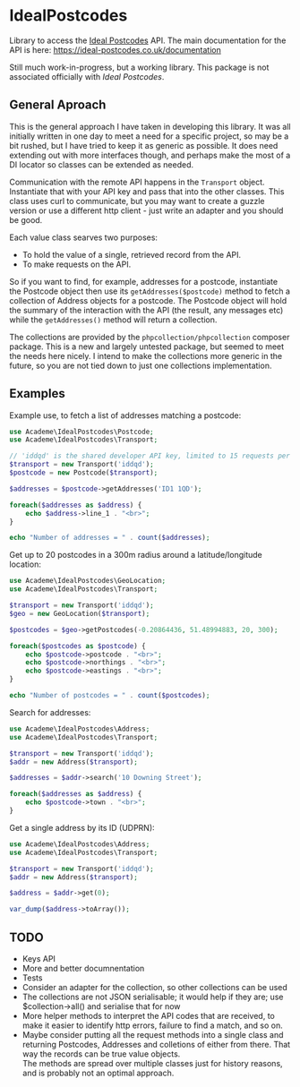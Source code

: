 # IdealPostcodes

Library to access the [Ideal Postcodes](https://ideal-postcodes.co.uk/) API.
The main documentation for the API is here:
https://ideal-postcodes.co.uk/documentation

Still much work-in-progress, but a working library. This package is not associated officially with *Ideal Postcodes*.

## General Aproach

This is the general approach I have taken in developing this library. It was all initially written in one day 
to meet a need for a specific project, so may be a bit rushed, but I have tried to keep it as generic as
possible. It does need extending out with more interfaces though, and perhaps make the most of a DI locator 
so classes can be extended as needed.

Communication with the remote API happens in the `Transport` object. Instantiate that with your API key
and pass that into the other classes. This class uses curl to communicate, but you may want to create
a guzzle version or use a different http client - just write an adapter and you should be good.

Each value class searves two purposes:

* To hold the value of a single, retrieved record from the API.
* To make requests on the API.

So if you want to find, for example, addresses for a postcode, instantiate the Postcode object then use its
`getAddresses($postcode)` method to fetch a collection of Address objects for a postcode. The Postcode object
will hold the summary of the interaction with the API (the result, any messages etc) while the `getAddresses()`
method will return a collection.

The collections are provided by the `phpcollection/phpcollection` composer package. This is a new and largely
untested package, but seemed to meet the needs here nicely. I intend to make the collections more generic
in the future, so you are not tied down to just one collections implementation.

## Examples

Example use, to fetch a list of addresses matching a postcode:

~~~php
use Academe\IdealPostcodes\Postcode;
use Academe\IdealPostcodes\Transport;

// 'iddqd' is the shared developer API key, limited to 15 requests per day for each IP address.
$transport = new Transport('iddqd');
$postcode = new Postcode($transport);

$addresses = $postcode->getAddresses('ID1 1QD');

foreach($addresses as $address) {
    echo $address->line_1 . "<br>";
}

echo "Number of addresses = " . count($addresses);
~~~

Get up to 20 postcodes in a 300m radius around a latitude/longitude location:

~~~php
use Academe\IdealPostcodes\GeoLocation;
use Academe\IdealPostcodes\Transport;

$transport = new Transport('iddqd');
$geo = new GeoLocation($transport);

$postcodes = $geo->getPostcodes(-0.20864436, 51.48994883, 20, 300);

foreach($postcodes as $postcode) {
    echo $postcode->postcode . "<br>";
    echo $postcode->northings . "<br>";
    echo $postcode->eastings . "<br>";
}

echo "Number of postcodes = " . count($postcodes);
~~~

Search for addresses:

~~~php
use Academe\IdealPostcodes\Address;
use Academe\IdealPostcodes\Transport;

$transport = new Transport('iddqd');
$addr = new Address($transport);

$addresses = $addr->search('10 Downing Street');

foreach($addresses as $address) {
    echo $postcode->town . "<br>";
}
~~~

Get a single address by its ID (UDPRN):

~~~php
use Academe\IdealPostcodes\Address;
use Academe\IdealPostcodes\Transport;

$transport = new Transport('iddqd');
$addr = new Address($transport);

$address = $addr->get(0);

var_dump($address->toArray());
~~~

## TODO

* Keys API
* More and better documnentation
* Tests
* Consider an adapter for the collection, so other collections can be used
* The collections are not JSON serialisable; it would help if they are; use $collection->all() and serialise that for now
* More helper methods to interpret the API codes that are received, to make it easier to identify http errors, failure to find a match, and so on.
* Maybe consider putting all the request methods into a single class and returning Postcodes, Addresses and colletions of either from there. That way the records can be true value objects.  
The methods are spread over multiple classes just for history reasons, and is probably not an optimal approach.
